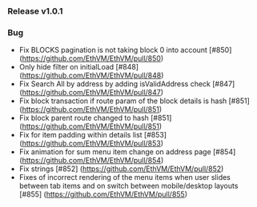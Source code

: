 ### Release v1.0.1

### Bug

- Fix BLOCKS pagination is not taking block 0 into account [#850] (https://github.com/EthVM/EthVM/pull/850)
- Only hide filter on initialLoad [#848] (https://github.com/EthVM/EthVM/pull/848)
- Fix Search All by address by adding isValidAddress check [#847] (https://github.com/EthVM/EthVM/pull/847)
- Fix block transaction if route param of the block details is hash [#851] (https://github.com/EthVM/EthVM/pull/851)
- Fix block parent route changed to hash [#851] (https://github.com/EthVM/EthVM/pull/851)
- Fix for item padding within details list [#853] (https://github.com/EthVM/EthVM/pull/853)
- Fix animation for sum menu item change on address page [#854] (https://github.com/EthVM/EthVM/pull/854)
- Fix strings [#852] (https://github.com/EthVM/EthVM/pull/852)
- Fixes of incorrect rendering of the menu items when user slides between tab items and on switch between mobile/desktop layouts [#855] (https://github.com/EthVM/EthVM/pull/855)
